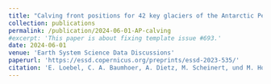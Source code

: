 ```yaml
---
title: "Calving front positions for 42 key glaciers of the Antarctic Peninsula Ice Sheet: a sub-seasonal record from 2013 to 2023 based on a deep learning application to Landsat multispectral imagery"
collection: publications
permalink: /publication/2024-06-01-AP-calving
#excerpt: 'This paper is about fixing template issue #693.'
date: 2024-06-01
venue: 'Earth System Science Data Discussions'
paperurl: 'https://essd.copernicus.org/preprints/essd-2023-535/'
citation: 'E. Loebel, C. A. Baumhoer, A. Dietz, M. Scheinert, und M. Horwath (under review): Calving front positions for 42 key glaciers of the Antarctic Peninsula Ice Sheet: a sub-seasonal record from 2013 to 2023 based on a deep learning application to Landsat multispectral imagery, Earth Syst. Sci. Data Discuss., Bd. 2024, S. 1–14, Feb. 2024, https://doi.org/10.5194/essd-2023-535.'
---
```


